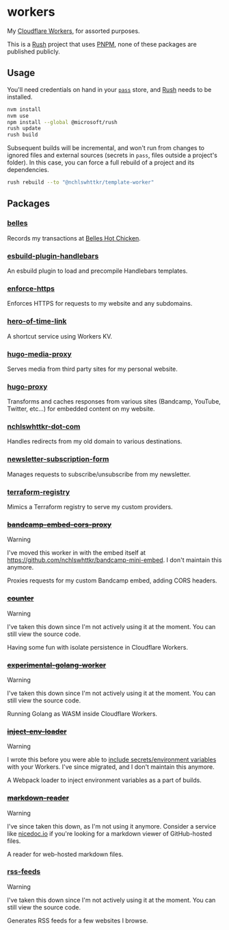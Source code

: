 <!-- TODO: Use Boom for error handling -->

# workers

My [Cloudflare Workers](https://workers.dev), for assorted purposes.

This is a [Rush](https://rushjs.io) project that uses [PNPM](https://pnpm.js.org/), none of these packages are published publicly.

## Usage

You'll need credentials on hand in your [`pass`](https://passwordstore.org/) store, and [Rush](https://rushjs.io/) needs to be installed.

```sh
nvm install
nvm use
npm install --global @microsoft/rush
rush update
rush build
```

Subsequent builds will be incremental, and won't run from changes to ignored files and external sources (secrets in `pass`, files outside a project's folder). In this case, you can force a full rebuild of a project and its dependencies.

```sh
rush rebuild --to "@nchlswhttkr/template-worker"
```

## Packages

### [belles](./workers/belles)

Records my transactions at [Belles Hot Chicken](https://belleshotchicken.com/).

### [esbuild-plugin-handlebars](./esbuild-plugins/esbuild-plugin-handlebars)

An esbuild plugin to load and precompile Handlebars templates.

### [enforce-https](./workers/enforce-https/)

Enforces HTTPS for requests to my website and any subdomains.

### [hero-of-time-link](./workers/hero-of-time-link)

A shortcut service using Workers KV.

### [hugo-media-proxy](./workers/hugo-media-proxy)

Serves media from third party sites for my personal website.

### [hugo-proxy](./workers/hugo-proxy)

Transforms and caches responses from various sites (Bandcamp, YouTube, Twitter, etc...) for embedded content on my website.

### [nchlswhttkr-dot-com](./workers/nchlswhttkr-dot-com)

Handles redirects from my old domain to various destinations.

### [newsletter-subscription-form](./workers/newsletter-subscription-form)

Manages requests to subscribe/unsubscribe from my newsletter.

### [terraform-registry](./workers/terraform-registry)

Mimics a Terraform registry to serve my custom providers.

### ~~[bandcamp-embed-cors-proxy](https://github.com/nchlswhttkr/workers/tree/5c6b3d25a38e52a68632987ce9ba8772a076a43a/workers/bandcamp-embed-cors-proxy)~~

> [!WARNING]
> I've moved this worker in with the embed itself at https://github.com/nchlswhttkr/bandcamp-mini-embed. I don't maintain this anymore.

Proxies requests for my custom Bandcamp embed, adding CORS headers.

### ~~[counter](https://github.com/nchlswhttkr/workers/tree/5c6b3d25a38e52a68632987ce9ba8772a076a43a/workers/counter)~~

> [!WARNING]
> I've taken this down since I'm not actively using it at the moment. You can still view the source code.

Having some fun with isolate persistence in Cloudflare Workers.

### ~~[experimental-golang-worker](https://github.com/nchlswhttkr/workers/tree/5c6b3d25a38e52a68632987ce9ba8772a076a43a/workers/experimental-golang-worker)~~

> [!WARNING]
> I've taken this down since I'm not actively using it at the moment. You can still view the source code.

Running Golang as WASM inside Cloudflare Workers.

### ~~[inject-env-loader](https://github.com/nchlswhttkr/workers/tree/5c6b3d25a38e52a68632987ce9ba8772a076a43a/webpack/inject-env-loader)~~

> [!WARNING]
> I wrote this before you were able to [include secrets/environment variables](https://blog.cloudflare.com/workers-secrets-environment/) with your Workers. I've since migrated, and I don't maintain this anymore.

A Webpack loader to inject environment variables as a part of builds.

### ~~[markdown-reader](https://github.com/nchlswhttkr/workers/tree/5c6b3d25a38e52a68632987ce9ba8772a076a43a/workers/markdown-reader)~~

> [!WARNING]
> I've since taken this down, as I'm not using it anymore. Consider a service like [nicedoc.io](https://nicedoc.io/) if you're looking for a markdown viewer of GitHub-hosted files.

A reader for web-hosted markdown files.

### [rss-feeds](https://github.com/nchlswhttkr/workers/tree/e02638fd69f0747b9187a4e0aecc3753a412e4d3/workers/rss-feeds)

> [!WARNING]
> I've taken this down since I'm not actively using it at the moment. You can still view the source code.

Generates RSS feeds for a few websites I browse.
